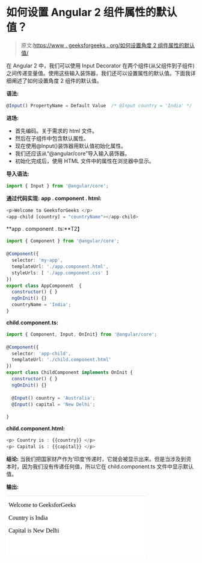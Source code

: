 # 如何设置 Angular 2 组件属性的默认值？

> 原文:[https://www . geeksforgeeks . org/如何设置角度 2 组件属性的默认值/](https://www.geeksforgeeks.org/how-to-set-default-values-for-angular-2-component-properties/)

在 Angular 2 中，我们可以使用 Input Decorator 在两个组件(从父组件到子组件)之间传递变量值。使用这些输入装饰器，我们还可以设置属性的默认值。下面我详细阐述了如何设置角度 2 组件的默认值。

**语法:**

```ts
@Input() PropertyName = Default Value  /* @Input country = 'India' */
```

**进场:**

*   首先编码。关于需求的 html 文件。
*   然后在子组件中包含默认属性。
*   现在使用@Input()装饰器用默认值初始化属性。
*   我们还应该从“@angular/core”导入输入装饰器。
*   初始化完成后，使用 HTML 文件中的属性在浏览器中显示。

**导入语法:**

```ts
import { Input } from '@angular/core';
```

**通过代码实现:**
**app . component . html:**

```ts
<p>Welcome to GeeksforGeeks </p>
<app-child [country] = "countryName"></app-child>
```

**app . component . ts:**T2】

```ts
import { Component } from '@angular/core';

@Component({
  selector: 'my-app',
  templateUrl: './app.component.html',
  styleUrls: [ './app.component.css' ]
})
export class AppComponent  {
  constructor() { }
  ngOnInit() {}
  countryName = 'India';
}
```

**child.component.ts:**

```ts
import { Component, Input, OnInit} from '@angular/core';

@Component({
  selector: 'app-child',
  templateUrl: './child.component.html'
})
export class ChildComponent implements OnInit {
  constructor() { }
  ngOnInit() {}

  @Input() country = 'Australia';
  @Input() capital = 'New Delhi';

}
```

**child.component.html:**

```ts
<p> Country is : {{country}} </p>
<p> Capital is : {{capital}} </p>
```

**结论:**
当我们把国家财产作为‘印度’传递时，它就会被显示出来。但是当涉及到资本时，因为我们没有传递任何值，所以它在 child.component.ts 文件中显示默认值。

**输出:**

![](img/2d2cb015894dd4f6fe3d1bae26cde4f9.png)